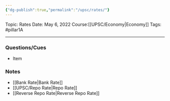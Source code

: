 ```yaml
---
{"dg-publish":true,"permalink":"/upsc/rates/"}
---
```


Topic: Rates
Date: May 6, 2022
Course:[[UPSC/Economy\|Economy]]
Tags: #pillar1A

---

### Questions/Cues
- Item

### Notes
- [[Bank Rate\|Bank Rate]]
- [[UPSC/Repo Rate\|Repo Rate]]
- [[Reverse Repo Rate\|Reverse Repo Rate]]






